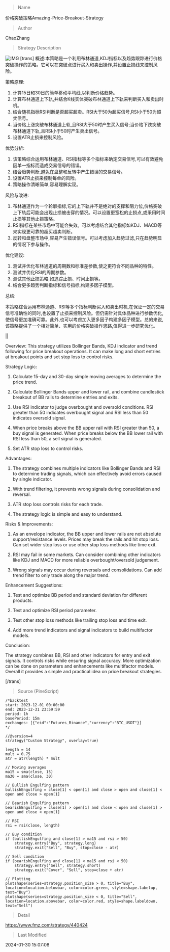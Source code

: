 
> Name

价格突破策略Amazing-Price-Breakout-Strategy

> Author

ChaoZhang

> Strategy Description

![IMG](https://www.fmz.com/upload/asset/13d90740841c52b4a85.png)
[trans]
概述:本策略是一个利用布林通道,KDJ指标以及趋势跟踪进行价格突破操作的策略。它可以在突破点进行买入和卖出操作,并设置止损线来控制风险。

策略原理:

1. 计算15日和30日的简单移动平均线,以判断价格趋势。
2. 计算布林通道上下轨,并结合K线实体突破布林通道上下轨来判断买入和卖出时机。
3. 结合随机指标RSI判断是否超买超卖。RSI大于50为超买信号,RSI小于50为超卖信号。
4. 当价格上涨突破布林通道上轨,且RSI大于50时产生买入信号;当价格下跌突破布林通道下轨,且RSI小于50时产生卖出信号。
5. 设置ATR止损来控制风险。

优势分析:

1. 该策略综合运用布林通道、RSI指标等多个指标来确定交易信号,可以有效避免因单一指标而造成交易信号的错误。
2. 结合趋势判断,避免在盘整和反转中产生错误的交易信号。
3. 设置ATR止损来控制每单的风险。
4. 策略操作清晰简单,容易理解实现。

风险与改进:

1. 布林通道作为一个轮廓指标,它的上下轨并不是绝对的支撑和阻力位,价格突破上下轨后可能会出现止损被击穿的情况。可以设置更宽松的止损点,或采用时间止损等其他止损策略。
2. RSI指标在某些市场中可能会失效。可以考虑结合其他指标如KDJ、MACD等来实现更可靠的超买超卖判断。
3. 反转和盘整市场中,容易产生错误信号。可以考虑加入趋势过滤,只在趋势明显的情况下参与操作。

优化建议:

1. 测试并优化布林通道的周期数和标准差参数,使之更符合不同品种的特性。
2. 测试并优化RSI的周期参数。
3. 测试其他止损策略,如追踪止损、时间止损等。
4. 结合更多趋势判断指标和信号指标,构建多因子模型。

总结:

本策略综合运用布林通道、RSI等多个指标判断买入和卖出时机,在保证一定的交易信号准确性的同时,也设置了止损来控制风险。但仍需针对具体品种进行参数优化,使信号更加准确可靠。此外,也可以考虑加入更多因子构建多因子模型。总的来说,该策略提供了一个相对简单、实用的价格突破操作思路,值得进一步研究优化。

||

Overview: This strategy utilizes Bollinger Bands, KDJ indicator and trend following for price breakout operations. It can make long and short entries at breakout points and set stop loss to control risks.  

Strategy Logic:

1. Calculate 15-day and 30-day simple moving averages to determine the price trend.

2. Calculate Bollinger Bands upper and lower rail, and combine candlestick breakout of BB rails to determine entries and exits.  

3. Use RSI indicator to judge overbought and oversold conditions. RSI greater than 50 indicates overbought signal and RSI less than 50 indicates oversold signal.

4. When price breaks above the BB upper rail with RSI greater than 50, a buy signal is generated. When price breaks below the BB lower rail with RSI less than 50, a sell signal is generated.  

5. Set ATR stop loss to control risks.

Advantages:

1. The strategy combines multiple indicators like Bollinger Bands and RSI to determine trading signals, which can effectively avoid errors caused by single indicator.

2. With trend filtering, it prevents wrong signals during consolidation and reversal.

3. ATR stop loss controls risks for each trade.  

4. The strategy logic is simple and easy to understand.

Risks & Improvements:

1. As an envelope indicator, the BB upper and lower rails are not absolute support/resistance levels. Prices may break the rails and hit stop loss. Can set wider stop loss or use other stop loss methods like time exit.

2. RSI may fail in some markets. Can consider combining other indicators like KDJ and MACD for more reliable overbought/oversold judgement.  

3. Wrong signals may occur during reversals and consolidations. Can add trend filter to only trade along the major trend.

Enhancement Suggestions:

1. Test and optimize BB period and standard deviation for different products.

2. Test and optimize RSI period parameter.  

3. Test other stop loss methods like trailing stop loss and time exit.

4. Add more trend indicators and signal indicators to build multifactor models.

Conclusion: 

The strategy combines BB, RSI and other indicators for entry and exit signals. It controls risks while ensuring signal accuracy. More optimization can be done on parameters and enhancements like multifactor models. Overall it provides a simple and practical idea on price breakout strategies.

[/trans]



> Source (PineScript)

``` pinescript
/*backtest
start: 2023-12-01 00:00:00
end: 2023-12-31 23:59:59
period: 1h
basePeriod: 15m
exchanges: [{"eid":"Futures_Binance","currency":"BTC_USDT"}]
*/

//@version=4
strategy("Custom Strategy", overlay=true)

length = 14
mult = 0.75
atr = atr(length) * mult

// Moving averages
ma15 = sma(close, 15)
ma30 = sma(close, 30)

// Bullish Engulfing pattern
bullishEngulfing = close[1] < open[1] and close > open and close[1] < open and close > open[1]

// Bearish Engulfing pattern
bearishEngulfing = close[1] > open[1] and close < open and close[1] > open and close < open[1]

// RSI
rsi = rsi(close, length)

// Buy condition
if (bullishEngulfing and close[1] > ma15 and rsi > 50)
    strategy.entry("Buy", strategy.long)
    strategy.exit("Sell", "Buy", stop=close - atr)

// Sell condition
if (bearishEngulfing and close[1] < ma15 and rsi < 50)
    strategy.entry("Sell", strategy.short)
    strategy.exit("Cover", "Sell", stop=close + atr)

// Plotting
plotshape(series=strategy.position_size > 0, title="Buy", location=location.belowbar, color=color.green, style=shape.labelup, text="Buy")
plotshape(series=strategy.position_size < 0, title="Sell", location=location.abovebar, color=color.red, style=shape.labeldown, text="Sell")

```

> Detail

https://www.fmz.com/strategy/440424

> Last Modified

2024-01-30 15:07:08
